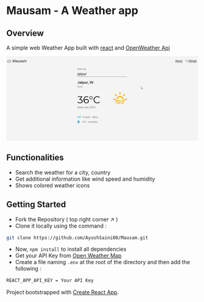 # Mausam - A Weather app

## Overview
A simple web Weather App built with [react](https://reactjs.org/) and [OpenWeather Api](https://openweathermap.org/api)

![Mausam Demo](https://github.com/AyushSaini00/Mausam/blob/main/public/demo.gif)

## Functionalities
- Search the weather for a city, country
- Get additional information like wind speed and humidity
- Shows colored weather icons

## Getting Started
- Fork the Repository ( top right corner ↗ )
- Clone it locally using the command :
```sh
git clone https://github.com/AyushSaini00/Mausam.git
```
- Now, `npm install` to install all dependencies
- Get your API Key from [Open Weather Map](https://openweathermap.org/api)
- Create a file naming `.env` at the root of the directory and then add the following :
```sh
REACT_APP_API_KEY = Your API Key
```

Project bootstrapped with [Create React App](https://github.com/facebook/create-react-app).
